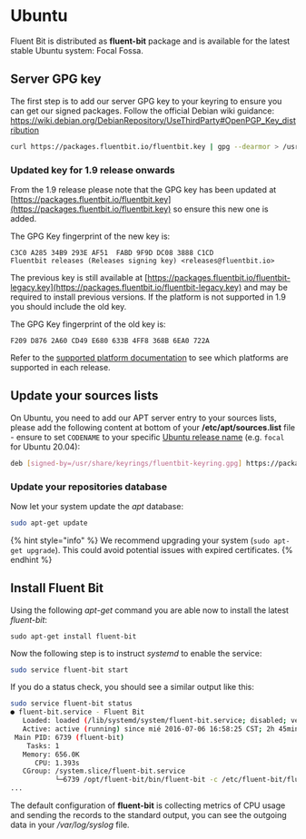 # Ubuntu

Fluent Bit is distributed as **fluent-bit** package and is available for the latest stable Ubuntu system: Focal Fossa.

## Server GPG key

The first step is to add our server GPG key to your keyring to ensure you can get our signed packages.
Follow the official Debian wiki guidance: https://wiki.debian.org/DebianRepository/UseThirdParty#OpenPGP_Key_distribution

```bash
curl https://packages.fluentbit.io/fluentbit.key | gpg --dearmor > /usr/share/keyrings/fluentbit-keyring.gpg
```

### Updated key for 1.9 release onwards

From the 1.9 release please note that the GPG key has been updated at [https://packages.fluentbit.io/fluentbit.key](https://packages.fluentbit.io/fluentbit.key) so ensure this new one is added.

The GPG Key fingerprint of the new key is:
```
C3C0 A285 34B9 293E AF51  FABD 9F9D DC08 3888 C1CD
Fluentbit releases (Releases signing key) <releases@fluentbit.io>
```

The previous key is still available at [https://packages.fluentbit.io/fluentbit-legacy.key](https://packages.fluentbit.io/fluentbit-legacy.key) and may be required to install previous versions.
If the platform is not supported in 1.9 you should include the old key.

The GPG Key fingerprint of the old key is:
```
F209 D876 2A60 CD49 E680 633B 4FF8 368B 6EA0 722A
```
Refer to the [supported platform documentation](./../supported-platforms.md) to see which platforms are supported in each release.
## Update your sources lists

On Ubuntu, you need to add our APT server entry to your sources lists, please add the following content at bottom of your **/etc/apt/sources.list** file - ensure to set `CODENAME` to your specific [Ubuntu release name](https://wiki.ubuntu.com/Releases) (e.g. `focal` for Ubuntu 20.04):

```bash
deb [signed-by=/usr/share/keyrings/fluentbit-keyring.gpg] https://packages.fluentbit.io/ubuntu/${CODENAME} ${CODENAME} main
```

### Update your repositories database

Now let your system update the _apt_ database:

```bash
sudo apt-get update
```

{% hint style="info" %}
We recommend upgrading your system (```sudo apt-get upgrade```). This could avoid potential issues with expired certificates.
{% endhint %}


## Install Fluent Bit

Using the following _apt-get_ command you are able now to install the latest _fluent-bit_:

```text
sudo apt-get install fluent-bit
```

Now the following step is to instruct _systemd_ to enable the service:

```bash
sudo service fluent-bit start
```

If you do a status check, you should see a similar output like this:

```bash
sudo service fluent-bit status
● fluent-bit.service - Fluent Bit
   Loaded: loaded (/lib/systemd/system/fluent-bit.service; disabled; vendor preset: enabled)
   Active: active (running) since mié 2016-07-06 16:58:25 CST; 2h 45min ago
 Main PID: 6739 (fluent-bit)
    Tasks: 1
   Memory: 656.0K
      CPU: 1.393s
   CGroup: /system.slice/fluent-bit.service
           └─6739 /opt/fluent-bit/bin/fluent-bit -c /etc/fluent-bit/fluent-bit.conf
...
```

The default configuration of **fluent-bit** is collecting metrics of CPU usage and sending the records to the standard output, you can see the outgoing data in your _/var/log/syslog_ file.

